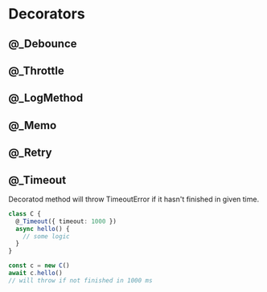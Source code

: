 # Decorators

## @\_Debounce

## @\_Throttle

## @\_LogMethod

## @\_Memo

## @\_Retry

## @\_Timeout

Decoratod method will throw TimeoutError if it hasn't finished in given time.

```ts
class C {
  @_Timeout({ timeout: 1000 })
  async hello() {
    // some logic
  }
}

const c = new C()
await c.hello()
// will throw if not finished in 1000 ms
```
